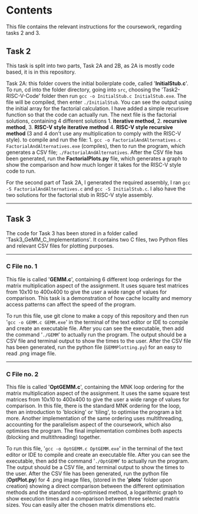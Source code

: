 # Contents
This file contains the relevant instructions for the coursework, regarding tasks 2 and 3.

## Task 2
This task is split into two parts, Task 2A and 2B, as 2A is mostly code based, it is in this repository.

Task 2A: this folder covers the initial boilerplate code, called '**InitialStub.c**'. To run, cd into the folder directory, going into ``src``, choosing the 'Task2-RISC-V-Code' folder then run ``gcc -o InitialStub.c InitialStub.exe``. The file will be compiled, then enter ``./InitialStub``. You can see the output using the initial array for the factorial calculation. I have added a simple recurisve function so that the code can actually run.
The next file is the factorial solutions, containing 4 different solutions 1. **iterative method**, 2. **recursive method**, 3. **RISC-V style iterative method** 4. **RISC-V style recursive method** (3 and 4 don't use any multiplication to comply with the RISC-V style). to compile and run the file: 1. ``gcc -o FactorialAndAlternatives.c FactorialAndAlternatives.exe`` (compiles), then to run the program, which generates a CSV file; ``./FactorialAndAlternatives``. After the CSV file has been generated, run the **FactorialPlots.py** file, which generates a graph to show the comparison and how much longer it takes for the RISC-V style code to run. 

For the second part of Task 2A, I generated the required assembly, I ran ``gcc -S FactorialAndAlternatives.c`` and ``gcc -S InitialStub.c``. I also have the two solutions for the factorial stub in RISC-V style assembly. 

---
## Task 3

The code for Task 3 has been stored in a folder called 'Task3_GeMM_C_Implementations'. It contains two C files, two Python files and relevant CSV files for plotting purposes.

---
### C File no. 1

This file is called '**GEMM.c**', containing 6 different loop orderings for the matrix multiplication aspect of the assignment. It uses square test matrices from 10x10 to 400x400 to give the user a wide range of values for comparison. This task is a demonstration of how cache locality and memory access patterns can affect the speed of the program. 

To run this file, use git clone to make a copy of this repository and then run '```gcc -o GEMM.c GEMM.exe```' in the terminal of the text editor or IDE to compile and create an executable file. After you can see the executable, then add the command '```./GEMM```' to actually run the program. The output should be a CSV file and terminal output to show the times to the user. After the CSV file has been generated, run the python file (``GEMMPlotting.py``) for an easy to read .png image file.

---
### C File no. 2

This file is called '**OptGEMM.c**', containing the MNK loop ordering for the matrix multiplication aspect of the assignment. It uses the same square test matrices from 10x10 to 400x400 to give the user a wide range of values for comparison. In this file, there is the standard MNK ordering for the loop, then an introduction to 'blocking' or 'tiling', to optimise the program a bit more. Another implementation of the same ordering uses multithreading, accounting for the parallelism aspect of the coursework, which also optimises the program. The final implementation combines both aspects (blocking and multithreading) together. 

To run this file, '``gcc -o OptGEMM.c OptGEMM.exe``' in the terminal of the text editor or IDE to compile and create an executable file. After you can see the executable, then add the command '``./OptGEMM``' to actually run the program. The output should be a CSV file, and terminal output to show the times to the user. After the CSV file has been generated, run the python file (**OptPlot.py**) for 4 .png image files, (stored in the '**plots**' folder upon creation) showing a direct comparison between the different optimisation methods and the standard non-optimised method, a logarithmic graph to show execution times and a comparison between three selected matrix sizes. You can easily alter the chosen matrix dimenstions etc. 
